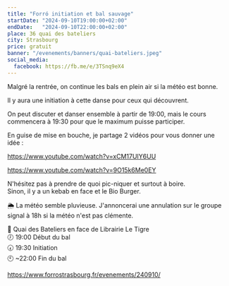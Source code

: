 ```yaml
---
title: "Forró initiation et bal sauvage"
startDate: "2024-09-10T19:00:00+02:00"
endDate:   "2024-09-10T22:00:00+02:00"
place: 36 quai des bateliers
city: Strasbourg
price: gratuit
banner: "/evenements/banners/quai-bateliers.jpeg"
social_media:
  facebook: https://fb.me/e/3TSnq9eX4
---
```

Malgré la rentrée, on continue les bals en plein air si la météo est bonne.

Il y aura une initiation à cette danse pour ceux qui découvrent.

On peut discuter et danser ensemble à partir de 19:00, mais le cours commencera à 19:30 pour que le maximum puisse participer.

En guise de mise en bouche, je partage 2 vidéos pour vous donner une idée :

https://www.youtube.com/watch?v=xCM17UIY6UU

https://www.youtube.com/watch?v=9O15k6Me0EY

N'hésitez pas à prendre de quoi pic-niquer et surtout à boire.  
Sinon, il y a un kebab en face et le Bio Burger.  

🌦️ La météo semble pluvieuse. J'annoncerai une annulation sur le groupe signal à 18h si la météo n'est pas clémente.

📌 Quai des Bateliers en face de Librairie Le Tigre  
🕖 19:00 Début du bal  
🕢 19:30 Initiation  
🕙 ~22:00 Fin du bal  

https://www.forrostrasbourg.fr/evenements/240910/
